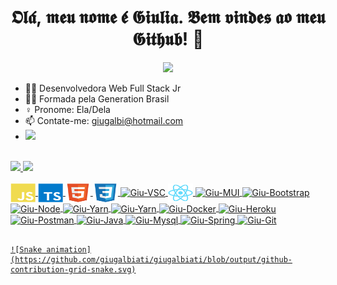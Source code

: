 ###  <h1  align="center"> 𝕺𝖑𝖆́, 𝖒𝖊𝖚 𝖓𝖔𝖒𝖊 𝖊́ 𝕲𝖎𝖚𝖑𝖎𝖆. 𝕭𝖊𝖒 𝖛𝖎𝖓𝖉𝖊𝖘 𝖆𝖔 𝖒𝖊𝖚 𝕲𝖎𝖙𝖍𝖚𝖇! 🚀 </h1> 

<p align="center">
  <a href="https://github.com/giugalbiati/readme-typing-svg"><img src="https://readme-typing-svg.herokuapp.com/?lines=Full-stack%20web%20developer;Always%20learning%20new%20things&font=Fira%20Code&center=true&width=440&height=45&color=f75c7e&vCenter=true&size=22"  ></a>
</p>

- 👩‍💻 Desenvolvedora Web Full Stack Jr 
- 👩‍🎓 Formada pela Generation Brasil
- ♀️ Pronome: Ela/Dela
- 📫 Contate-me: giugalbi@hotmail.com
- <a href="https://www.linkedin.com/in/giulia-galbiati-544bab1b1/" target="_blank"><img src="https://img.shields.io/badge/-LinkedIn-%230077B5?style=for-the-badge&logo=linkedin&logoColor=white" target="_blank"></a> 

<br>

<div>
  <a href="https://github.com/giugalbiati">
  <img height="190em" src="https://github-readme-stats.vercel.app/api?username=giugalbiati&show_icons=true&theme=radical&include_all_commits=true&count_private=true"/>
  <img height="190em" src="https://github-readme-stats.vercel.app/api/top-langs/?username=giugalbiati&layout=compact&langs_count=7&theme=radical"/>
</div> 

<div style="display: inline_block"><br>
  <img align="center" alt="Giu-Js" height="30" width="40" src="https://raw.githubusercontent.com/devicons/devicon/master/icons/javascript/javascript-plain.svg">
  <img align="center" alt="Giu-Ts" height="30" width="40" src="https://raw.githubusercontent.com/devicons/devicon/master/icons/typescript/typescript-plain.svg">
  <img align="center" alt="Giu-HTML" height="30" width="40" src="https://raw.githubusercontent.com/devicons/devicon/master/icons/html5/html5-original.svg">
  <img align="center" alt="Giu-CSS" height="30" width="40" src="https://raw.githubusercontent.com/devicons/devicon/master/icons/css3/css3-original.svg">
  <img align="center" alt="Giu-VSC" height="30" width="40" src="https://cdn.jsdelivr.net/gh/devicons/devicon/icons/vscode/vscode-original.svg" />
  <img align="center" alt="Giu-React" height="30" width="40" src="https://raw.githubusercontent.com/devicons/devicon/master/icons/react/react-original.svg">
  <img align="center" alt="Giu-MUI" height="30" width="40" src="https://cdn.jsdelivr.net/gh/devicons/devicon/icons/materialui/materialui-original.svg" />
  <img align="center" alt="Giu-Bootstrap" height="30" width="40" src="https://cdn.jsdelivr.net/gh/devicons/devicon/icons/bootstrap/bootstrap-plain.svg" />
  <img align="center" alt="Giu-Node" height="30" width="40" src="https://cdn.jsdelivr.net/gh/devicons/devicon/icons/nodejs/nodejs-original.svg" />
  <img align="center" alt="Giu-Yarn" height="30" width="40" src="https://cdn.jsdelivr.net/gh/devicons/devicon/icons/yarn/yarn-original.svg" />
  <img align="center" alt="Giu-Yarn" height="30" width="40" src="https://cdn.jsdelivr.net/gh/devicons/devicon/icons/figma/figma-original.svg" />
  <img align="center" alt="Giu-Docker" height="30" width="40" src="https://cdn.jsdelivr.net/gh/devicons/devicon/icons/docker/docker-plain.svg" />
  <img align="center" alt="Giu-Heroku" height="30" width="40" src="https://cdn.jsdelivr.net/gh/devicons/devicon/icons/heroku/heroku-plain.svg" />
  <img align="center" alt="Giu-Postman" height="30" width="30" src="https://img.icons8.com/external-tal-revivo-color-tal-revivo/24/000000/external-postman-is-the-only-complete-api-development-environment-logo-color-tal-revivo.png"/>
  <img align="center" alt="Giu-Java" height="30" width="40" src="https://cdn.jsdelivr.net/gh/devicons/devicon/icons/java/java-original.svg" />
  <img align="center" alt="Giu-Mysql" height="30" width="40" src="https://cdn.jsdelivr.net/gh/devicons/devicon/icons/mysql/mysql-plain.svg" />
  <img align="center" alt="Giu-Spring" height="30" width="40" src="https://cdn.jsdelivr.net/gh/devicons/devicon/icons/spring/spring-original.svg" />
  <img align="center" alt="Giu-Git" height="30" width="40" src="https://cdn.jsdelivr.net/gh/devicons/devicon/icons/git/git-plain.svg" />
</div>
  
 ##

    ![Snake animation](https://github.com/giugalbiati/giugalbiati/blob/output/github-contribution-grid-snake.svg)

  
